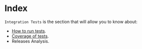 # Index
`Integration Tests` is the section that will allow you to know about:
  * [How to run tests](https://github.com/wazuh/wazuh-qa/wiki/Parameters-guide).
  * [Coverage of tests](https://github.com/wazuh/wazuh-qa/wiki/Coverage-on-4.3).
  * Releases Analysis.


